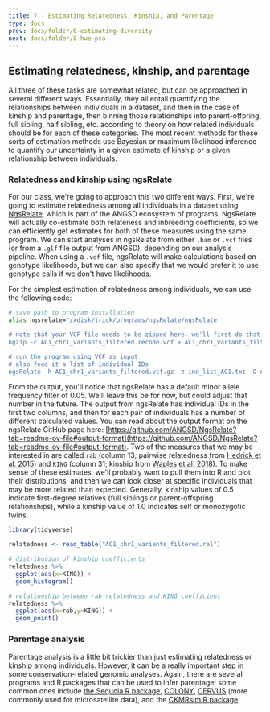 ```yaml
---
title: 7 - Estimating Relatedness, Kinship, and Parentage
type: docs
prev: docs/folder/6-estimating-diversity
next: docs/folder/8-hwe-pca
---
```


## Estimating relatedness, kinship, and parentage
All three of these tasks are somewhat related, but can be approached in several different ways. Essentially, they all entail quantifying the relationships between individuals in a dataset, and then in the case of kinship and parentage, then binning those relationships into parent-offpring, full sibling, half sibling, etc. according to theory on how related individuals should be for each of these categories. The most recent methods for these sorts of estimation methods use Bayesian or maximum likelihood inference to quantify our uncertainty in a given estimate of kinship or a given relationship between individuals. 

### Relatedness and kinship using ngsRelate
For our class, we're going to approach this two different ways. First, we're going to estimate relatedness among all individuals in a dataset using [NgsRelate](https://github.com/ANGSD/NgsRelate), which is part of the ANGSD ecosystem of programs. NgsRelate will actually co-estimate both relateness and inbreeding coefficients, so we can efficiently get estimates for both of these measures using the same program. We can start analyses in ngsRelate from either `.bam` or `.vcf` files (or from a `.glf` file output from ANGSD), depending on our analysis pipeline. When using a `.vcf` file, ngsRelate will make calculations based on genotype likelihoods, but we can also specify that we would prefer it to use genotype calls if we don't have likelihoods.

For the simplest estimation of relatedness among individuals, we can use the following code:

```sh
# save path to program installation
alias ngsrelate="/xdisk/jrick/programs/ngsRelate/ngsRelate

# note that your VCF file needs to be zipped here. we'll first do that using bgzip
bgzip -c AC1_chr1_variants_filtered.recode.vcf > AC1_chr1_variants_filtered.vcf.gz

# run the program using VCF as input
# also feed it a list of individual IDs
ngsRelate -h AC1_chr1_variants_filtered.vcf.gz -z ind_list_AC1.txt -O AC1_chr1_variants_filtered.rel
```

From the output, you'll notice that ngsRelate has a default minor allele frequency filter of 0.05. We'll leave this be for now, but could adjust that number in the future. The output from ngsRelate has individual IDs in the first two columns, and then for each pair of individuals has a number of different calculated values. You can read about the output format on the ngsRelate GitHub page here: [https://github.com/ANGSD/NgsRelate?tab=readme-ov-file#output-format](https://github.com/ANGSD/NgsRelate?tab=readme-ov-file#output-format). Two of the measures that we may be interested in are called `rab` (column 13; pairwise relatedness from [Hedrick et al. 2015](https://academic.oup.com/jhered/article/106/1/20/2961876)) and `KING` (column 31; kinship from [Waples et al. 2018](https://onlinelibrary.wiley.com/doi/10.1111/mec.14954)). To make sense of these estimates, we'll probably want to pull them into R and plot their distributions, and then we can look closer at specific individuals that may be more related than expected. Generally, kinship values of 0.5 indicate first-degree relatives (full siblings or parent-offspring relationships), while a kinship value of 1.0 indicates self or monozygotic twins.

```r
library(tidyverse)

relatedness <- read_table("AC1_chr1_variants_filtered.rel")

# distribution of kinship coefficients
relatedness %>%
  ggplot(aes(x=KING)) +
  geom_histogram()

# relationship between rab relatedness and KING coefficient
relatedness %>%
  ggplot(aes(x=rab,y=KING)) +
  geom_point()
```

### Parentage analysis 
Parentage analysis is a little bit trickier than just estimating relatedness or kinship among individuals. However, it can be a really important step in some conservation-related genomic analyses. Again, there are several programs and R packages that can be used to infer parentage; some common ones include [the Sequoia R package](https://jiscah.github.io/articles/vignette_main/book/index.html), [COLONY](https://www.zsl.org/about-zsl/resources/software/colony), [CERVUS](http://www.fieldgenetics.com/pages/aboutCervus_Overview.jsp) (more commonly used for microsatellite data), and the [CKMRsim R package](https://eriqande.github.io/CKMRsim/).
